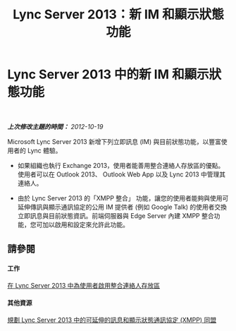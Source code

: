 ﻿---
title: Lync Server 2013：新 IM 和顯示狀態功能
TOCTitle: 新 IM 和顯示狀態功能
ms:assetid: dd54b9ef-37cb-4b8e-9067-9fb80b48b1b0
ms:mtpsurl: https://technet.microsoft.com/zh-tw/library/JJ205322(v=OCS.15)
ms:contentKeyID: 49292539
ms.date: 08/10/2015
mtps_version: v=OCS.15
ms.translationtype: HT
---

# Lync Server 2013 中的新 IM 和顯示狀態功能

 

_**上次修改主題的時間：** 2012-10-19_

Microsoft Lync Server 2013 新增下列立即訊息 (IM) 與目前狀態功能，以豐富使用者的 Lync 體驗。

  - 如果組織也執行 Exchange 2013，使用者能善用整合連絡人存放區的優點。使用者可以在 Outlook 2013、 Outlook Web App 以及 Lync 2013 中管理其連絡人。

  - 由於 Lync Server 2013 的「XMPP 整合」 功能，讓您的使用者能夠與使用可延伸傳訊與顯示通訊協定的公用 IM 提供者 (例如 Google Talk) 的使用者交換立即訊息與目前狀態資訊。前端伺服器與 Edge Server 內建 XMPP 整合功能，您可加以啟用和設定來允許此功能。

## 請參閱

#### 工作

[在 Lync Server 2013 中為使用者啟用整合連絡人存放區](lync-server-2013-enable-users-for-unified-contact-store.md)  

#### 其他資源

[規劃 Lync Server 2013 中的可延伸的訊息和顯示狀態通訊協定 (XMPP) 同盟](lync-server-2013-planning-for-extensible-messaging-and-presence-protocol-xmpp-federation.md)

